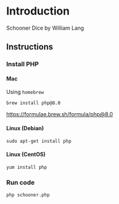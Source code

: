 # Introduction

Schooner Dice by William Lang

## Instructions

### Install PHP

#### Mac

Using `homebrew`

`brew install php@8.0`

https://formulae.brew.sh/formula/php@8.0

#### Linux (Debian)

`sudo apt-get install php`

#### Linux (CentOS)

`yum install php`

### Run code

`php schooner.php`